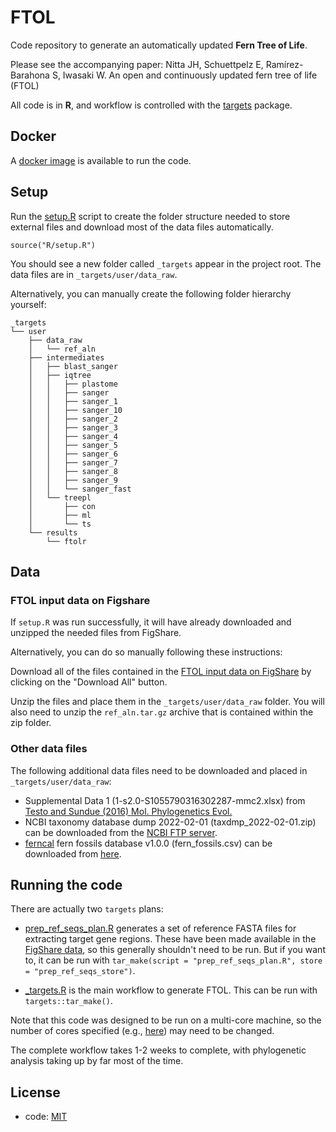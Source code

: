 # FTOL

Code repository to generate an automatically updated **Fern Tree of Life**.

Please see the accompanying paper: Nitta JH, Schuettpelz E, Ramírez-Barahona S, Iwasaki W. An open and continuously updated fern tree of life (FTOL)

All code is in **R**, and workflow is controlled with the [targets](https://github.com/ropensci/targets) package.

## Docker

A [docker image](https://hub.docker.com/r/joelnitta/ftol) is available to run the code.

## Setup

Run the [setup.R](R/setup.R) script to create the folder structure needed to store external files and download most of the data files automatically.

```
source("R/setup.R")
```

You should see a new folder called `_targets` appear in the project root. The data files are in `_targets/user/data_raw`.

Alternatively, you can manually create the following folder hierarchy yourself:

```
_targets
└── user
    ├── data_raw
    │   └── ref_aln
    ├── intermediates
    │   ├── blast_sanger
    │   ├── iqtree
    │   │   ├── plastome
    │   │   ├── sanger
    │   │   ├── sanger_1
    │   │   ├── sanger_10
    │   │   ├── sanger_2
    │   │   ├── sanger_3
    │   │   ├── sanger_4
    │   │   ├── sanger_5
    │   │   ├── sanger_6
    │   │   ├── sanger_7
    │   │   ├── sanger_8
    │   │   ├── sanger_9
    │   │   └── sanger_fast
    │   └── treepl
    │       ├── con
    │       ├── ml
    │       └── ts
    └── results
        └── ftolr
```

## Data

### FTOL input data on Figshare

If `setup.R` was run successfully, it will have already downloaded and unzipped the needed files from FigShare.

Alternatively, you can do so manually following these instructions:

Download all of the files contained in the [FTOL input data on FigShare](https://doi.org/10.6084/m9.figshare.19474316.v1) by clicking on the "Download All" button.

Unzip the files and place them in the `_targets/user/data_raw` folder. You will also need to unzip the `ref_aln.tar.gz` archive that is contained within the zip folder.

### Other data files

The following additional data files need to be downloaded and placed in `_targets/user/data_raw`:

- Supplemental Data 1 (1-s2.0-S1055790316302287-mmc2.xlsx) from [Testo and Sundue (2016) Mol. Phylogenetics Evol.](https://doi.org/10.1016/j.ympev.2016.09.003)
- NCBI taxonomy database dump 2022-02-01 (taxdmp_2022-02-01.zip) can be downloaded from the [NCBI FTP server](https://ftp.ncbi.nih.gov/pub/taxonomy/taxdump_archive/taxdmp_2022-02-01.zip).
- [ferncal](https://github.com/fernphy/ferncal) fern fossils database v1.0.0 (fern_fossils.csv) can be downloaded from [here](https://github.com/fernphy/ferncal/archive/refs/tags/v1.0.0.zip).
## Running the code

There are actually two `targets` plans:

- [prep_ref_seqs_plan.R](prep_ref_seqs_plan.R) generates a set of reference FASTA files for extracting target gene regions. These have been made available in the [FigShare data](https://doi.org/10.6084/m9.figshare.19474316.v1), so this generally shouldn't need to be run. But if you want to, it can be run with `tar_make(script = "prep_ref_seqs_plan.R", store = "prep_ref_seqs_store")`.

- [_targets.R](_targets.R) is the main workflow to generate FTOL. This can be run with `targets::tar_make()`.

Note that this code was designed to be run on a multi-core machine, so the number of cores specified (e.g., [here](https://github.com/fernphy/ftol/blob/1c7569eb3bbd93864016bbc1b1df1d11f8d4d62c/_targets.R#L459)) may need to be changed.

The complete workflow takes 1-2 weeks to complete, with phylogenetic analysis taking up by far most of the time.

## License

- code: [MIT](LICENSE)
